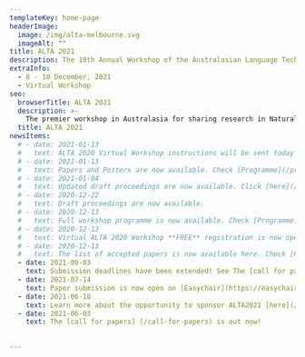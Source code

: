 ```yaml
---
templateKey: home-page
headerImage:
  image: /img/alta-melbourne.svg
  imageAlt: ""
title: ALTA 2021
description: The 19th Annual Workshop of the Australasian Language Technology Association
extraInfo: 
  - 8 - 10 December, 2021
  - Virtual Workshop
seo:
  browserTitle: ALTA 2021
  description: >-
    The premier workshop in Australasia for sharing research in Natural Language Processing and Computational Linguistics. Submissions from students, academics and industry researchers are welcome.
  title: ALTA 2021
newsItems:
  # - date: 2021-01-13
  #   text: ALTA 2020 Virtual Workshop instructions will be sent today to all the registered participants. 
  # - date: 2021-01-13
  #   text: Papers and Posters are now available. Check [Programme](/programme).
  # - date: 2021-01-04
  #   text: Updated draft proceedings are now available. Click [here](/files/ALTA2020-proceedings-draft.pdf).
  # - date: 2020-12-22
  #   text: Draft proceedings are now available. 
  # - date: 2020-12-13
  #   text: Full workshop programme is now available. Check [Programme](/programme).
  # - date: 2020-12-13
  #   text: Virtual ALTA 2020 Workshop **FREE** registration is now open. Check [Registration](/registration).
  # - date: 2020-12-13
  #   text: The list of accepted papers is now available here. Check [Papers](/papers).
  - date: 2021-09-03
    text: Submission deadlines have been extended! See The [call for papers] (/call-for-papers) for details
  - date: 2021-07-14
    text: Paper submission is now open on [Easychair](https://easychair.org/conferences/?conf=alta2021).
  - date: 2021-06-18
    text: Learn more about the opportunity to sponsor ALTA2021 [here](/files/ALTA-Sponsorship-Document-2021.pdf)
  - date: 2021-06-03
    text: The [call for papers] (/call-for-papers) is out now!

 
---
```

